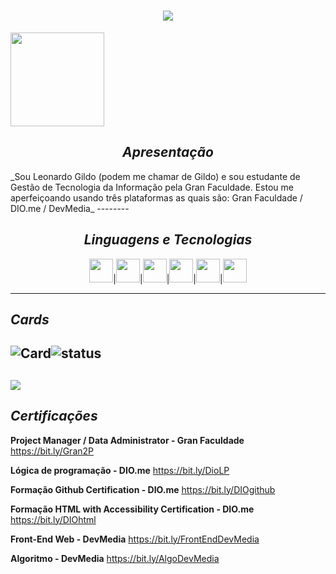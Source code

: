<h1 align="center">
  <a href="https://git.io/typing-svg">
    <img src="https://readme-typing-svg.herokuapp.com/?lines=Hello,+There!+👋;This+is+Leonardo+Gildo...;Nice+to+meet+you!&center=true&size=30">
  </a>
</h1>
<div>
<img align="center" src="https://visitor-badge.laobi.icu/badge?page_id=L-Gildo.L-Gildo&center_text=My%20Page%20Visitors" width="150px">
</div>

<h2 align="center"><i>Apresentação</i></h2>
_Sou Leonardo Gildo (podem me chamar de Gildo) e sou estudante de Gestão de Tecnologia da Informação pela Gran Faculdade. Estou me aperfeiçoando usando três plataformas as quais são: Gran Faculdade /  DIO.me / DevMedia_
--------
<h2 align="center"><i>Linguagens e Tecnologias</i></h2>

<p align="center">
    <img src="https://cdn.jsdelivr.net/gh/devicons/devicon@latest/icons/html5/html5-original.svg" width="38px">|<img src="https://cdn.jsdelivr.net/gh/devicons/devicon@latest/icons/css3/css3-original.svg" width="38px">|<img src="https://cdn.jsdelivr.net/gh/devicons/devicon@latest/icons/java/java-original.svg" width="38px">|<img src="https://cdn.jsdelivr.net/gh/devicons/devicon@latest/icons/azuresqldatabase/azuresqldatabase-original.svg" width="38px">|<img src="https://cdn.jsdelivr.net/gh/devicons/devicon@latest/icons/thealgorithms/thealgorithms-original.svg" width="38px">|<img src="https://cdn.jsdelivr.net/gh/devicons/devicon@latest/icons/github/github-original.svg" width="38px">
</p>

----
## ___Cards___
![Card](https://github-readme-stats.vercel.app/api?username=L-Gildo&theme=merko&show_icons=true)![status](https://github-readme-stats.vercel.app/api/top-langs/?username=L-Gildo&hide=html&layout=compact&theme=merko)
-----
![](https://github-profile-trophy.vercel.app/?username=L-Gildo&theme=dracula&no-frame=false&no-bg=false&margin-w=4)
-----
## ___Certificações___ 
__Project Manager / Data Administrator - Gran Faculdade__
<a>https://bit.ly/Gran2P</a>

__Lógica de programação - DIO.me__
<a>https://bit.ly/DioLP</a>

__Formação Github Certification - DIO.me__ <a>https://bit.ly/DIOgithub</a>

__Formação HTML with Accessibility Certification - DIO.me__ <a>https://bit.ly/DIOhtml</a>

__Front-End Web - DevMedia__ <a>https://bit.ly/FrontEndDevMedia</a>

__Algoritmo - DevMedia__ <a>https://bit.ly/AlgoDevMedia</a>
